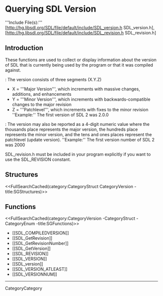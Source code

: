 
# Querying SDL Version

'''Include File(s):''' [http://hg.libsdl.org/SDL/file/default/include/SDL_version.h SDL_version.h], [http://hg.libsdl.org/SDL/file/default/include/SDL_revision.h SDL_revision.h]


## Introduction

These functions are used to collect or display information about the version of SDL that is currently being used by the program or that it was compiled against.

: The version consists of three segments (X.Y.Z)
* X = '''Major Version''', which increments with massive changes, additions, and enhancements
* Y = '''Minor Version''', which increments with backwards-compatible changes to the major revision
* Z = '''Patchlevel''', which increments with fixes to the minor revision<br/>
 ''Example:'' The first version of SDL 2 was 2.0.0

: The version may also be reported as a 4-digit numeric value where the thousands place represents the major version, the hundreds place represents the minor version, and the tens and ones places represent the patchlevel (update version).
 ''Example:'' The first version number of SDL 2 was 2000

SDL_revision.h must be included in your program explicitly if you want to use the SDL_REVISION constant.

<!-- #Remove this line and the ## below to use this markup if it becomes relevant to this category -->
<!-- #== Enumerations == -->
<!-- #<<FullSearchCached(category:CategoryEnum CategoryVersion -title:SGEnumerations)>> -->

## Structures
<<FullSearchCached(category:CategoryStruct CategoryVersion -title:SGStructures)>>

## Functions
<<FullSearchCached(category:CategoryVersion -CategoryStruct -CategoryEnum -title:SGFunctions)>>

<!-- BEGIN CATEGORY LIST -->
* [[SDL_COMPILEDVERSION]]
* [[SDL_GetRevision]]
* [[SDL_GetRevisionNumber]]
* [[SDL_GetVersion]]
* [[SDL_REVISION]]
* [[SDL_VERSION]]
* [[SDL_version]]
* [[SDL_VERSION_ATLEAST]]
* [[SDL_VERSIONNUM]]
<!-- END CATEGORY LIST -->
----
CategoryCategory
